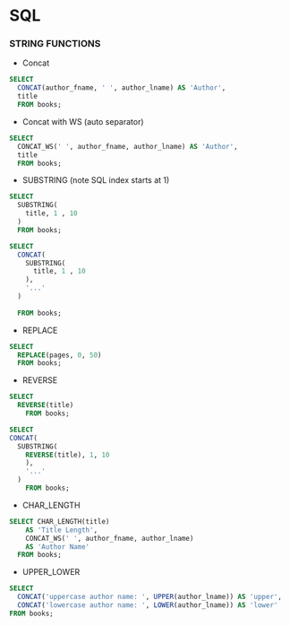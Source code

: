 # SQL
### STRING FUNCTIONS
- Concat
```SQL
SELECT 
  CONCAT(author_fname, ' ', author_lname) AS 'Author',
  title 
  FROM books;
```
- Concat with WS (auto separator)
```SQL
SELECT 
  CONCAT_WS(' ', author_fname, author_lname) AS 'Author',
  title
  FROM books;
```
- SUBSTRING (note SQL index starts at 1)
```SQL
SELECT 
  SUBSTRING(
    title, 1 , 10
  )
  FROM books;

SELECT 
  CONCAT(
    SUBSTRING(
      title, 1 , 10
    ),
    '...'
  )
 
  FROM books;
  ```
  - REPLACE
  ``` SQL
  SELECT 
    REPLACE(pages, 0, 50)
    FROM books;
  ```
  - REVERSE 
```SQL
SELECT 
  REVERSE(title) 
    FROM books;

SELECT 
CONCAT(
  SUBSTRING(
    REVERSE(title), 1, 10
    ),
    '...'
  )
    FROM books;
  ```

  - CHAR_LENGTH
```SQL
SELECT CHAR_LENGTH(title)
    AS 'Title Length',
    CONCAT_WS(' ', author_fname, author_lname)
    AS 'Author Name'
  FROM books;
```
- UPPER_LOWER
```SQL
SELECT 
  CONCAT('uppercase author name: ', UPPER(author_lname)) AS 'upper',
  CONCAT('lowercase author name: ', LOWER(author_lname)) AS 'lower'
FROM books;
```